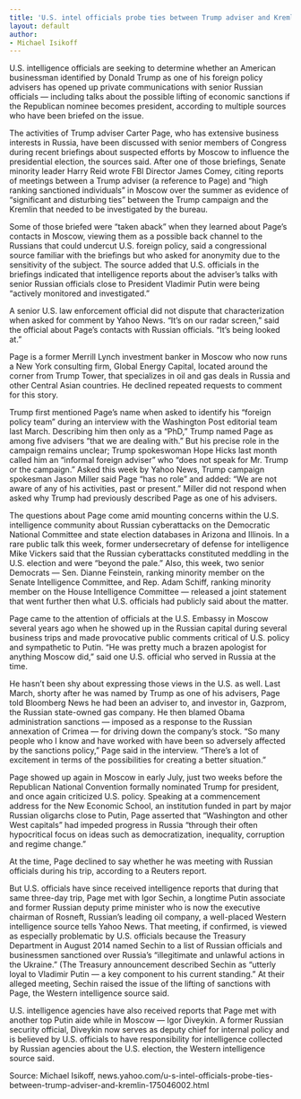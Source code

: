 ```yaml
---
title: 'U.S. intel officials probe ties between Trump adviser and Kremlin'
layout: default
author:
- Michael Isikoff
---
```


U.S. intelligence officials are seeking to determine whether an American businessman identified by Donald Trump as one of his foreign policy advisers has opened up private communications with senior Russian officials — including talks about the possible lifting of economic sanctions if the Republican nominee becomes president, according to multiple sources who have been briefed on the issue.

The activities of Trump adviser Carter Page, who has extensive business interests in Russia, have been discussed with senior members of Congress during recent briefings about suspected efforts by Moscow to influence the presidential election, the sources said. After one of those briefings, Senate minority leader Harry Reid wrote FBI Director James Comey, citing reports of meetings between a Trump adviser (a reference to Page) and “high ranking sanctioned individuals” in Moscow over the summer as evidence of “significant and disturbing ties” between the Trump campaign and the Kremlin that needed to be investigated by the bureau.

Some of those briefed were “taken aback” when they learned about Page’s contacts in Moscow, viewing them as a possible back channel to the Russians that could undercut U.S. foreign policy, said a congressional source familiar with the briefings but who asked for anonymity due to the sensitivity of the subject. The source added that U.S. officials in the briefings indicated that intelligence reports about the adviser’s talks with senior Russian officials close to President Vladimir Putin were being “actively monitored and investigated.”

A senior U.S. law enforcement official did not dispute that characterization when asked for comment by Yahoo News. “It’s on our radar screen,” said the official about Page’s contacts with Russian officials. “It’s being looked at.”

Page is a former Merrill Lynch investment banker in Moscow who now runs a New York consulting firm, Global Energy Capital, located around the corner from Trump Tower, that specializes in oil and gas deals in Russia and other Central Asian countries. He declined repeated requests to comment for this story.

Trump first mentioned Page’s name when asked to identify his “foreign policy team” during an interview with the Washington Post editorial team last March. Describing him then only as a “PhD,” Trump named Page as among five advisers “that we are dealing with.” But his precise role in the campaign remains unclear; Trump spokeswoman Hope Hicks last month called him an “informal foreign adviser” who “does not speak for Mr. Trump or the campaign.” Asked this week by Yahoo News, Trump campaign spokesman Jason Miller said Page “has no role” and added: “We are not aware of any of his activities, past or present.” Miller did not respond when asked why Trump had previously described Page as one of his advisers.

The questions about Page come amid mounting concerns within the U.S. intelligence community about Russian cyberattacks on the Democratic National Committee and state election databases in Arizona and Illinois. In a rare public talk this week, former undersecretary of defense for intelligence Mike Vickers said that the Russian cyberattacks constituted meddling in the U.S. election and were “beyond the pale.” Also, this week, two senior Democrats — Sen. Dianne Feinstein, ranking minority member on the Senate Intelligence Committee, and Rep. Adam Schiff, ranking minority member on the House Intelligence Committee — released a joint statement that went further then what U.S. officials had publicly said about the matter.

Page came to the attention of officials at the U.S. Embassy in Moscow several years ago when he showed up in the Russian capital during several business trips and made provocative public comments critical of U.S. policy and sympathetic to Putin. “He was pretty much a brazen apologist for anything Moscow did,” said one U.S. official who served in Russia at the time.

He hasn’t been shy about expressing those views in the U.S. as well. Last March, shorty after he was named by Trump as one of his advisers, Page told Bloomberg News he had been an adviser to, and investor in, Gazprom, the Russian state-owned gas company. He then blamed Obama administration sanctions — imposed as a response to the Russian annexation of Crimea — for driving down the company’s stock. “So many people who I know and have worked with have been so adversely affected by the sanctions policy,” Page said in the interview. “There’s a lot of excitement in terms of the possibilities for creating a better situation.”

Page showed up again in Moscow in early July, just two weeks before the Republican National Convention formally nominated Trump for president, and once again criticized U.S. policy. Speaking at a commencement address for the New Economic School, an institution funded in part by major Russian oligarchs close to Putin, Page asserted that “Washington and other West capitals” had impeded progress in Russia “through their often hypocritical focus on ideas such as democratization, inequality, corruption and regime change.”

At the time, Page declined to say whether he was meeting with Russian officials during his trip, according to a Reuters report.

But U.S. officials have since received intelligence reports that during that same three-day trip, Page met with Igor Sechin, a longtime Putin associate and former Russian deputy prime minister who is now the executive chairman of Rosneft, Russian’s leading oil company, a well-placed Western intelligence source tells Yahoo News. That meeting, if confirmed, is viewed as especially problematic by U.S. officials because the Treasury Department in August 2014 named Sechin to a list of Russian officials and businessmen sanctioned over Russia’s “illegitimate and unlawful actions in the Ukraine.” (The Treasury announcement described Sechin as “utterly loyal to Vladimir Putin — a key component to his current standing.” At their alleged meeting, Sechin raised the issue of the lifting of sanctions with Page, the Western intelligence source said.

U.S. intelligence agencies have also received reports that Page met with another top Putin aide while in Moscow — Igor Diveykin. A former Russian security official, Diveykin now serves as deputy chief for internal policy and is believed by U.S. officials to have responsibility for intelligence collected by Russian agencies about the U.S. election, the Western intelligence source said.

Source: Michael Isikoff, news.yahoo.com/u-s-intel-officials-probe-ties-between-trump-adviser-and-kremlin-175046002.html
